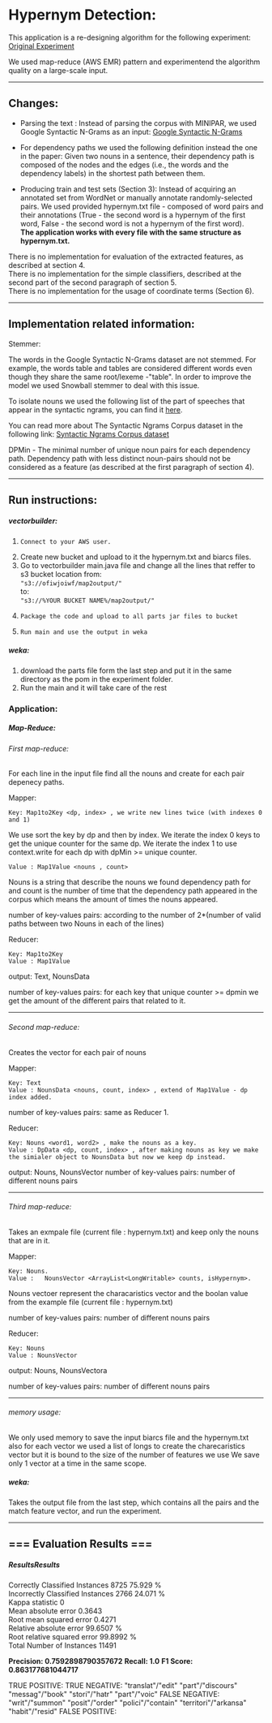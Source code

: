 # Hypernym Detection:

This application is a re-designing algorithm for the following experiment:
[Original Experiment](http://ai.stanford.edu/~rion/papers/hypernym_nips05.pdf "Original Experiment")

We used map-reduce (AWS EMR) pattern and experimentend the algorithm quality on a large-scale input.

------------


## Changes:
- Parsing the text : Instead of parsing the corpus with MINIPAR,
we used Google Syntactic N-Grams as an input:
[Google Syntactic N-Grams](http://storage.googleapis.com/books/syntactic-ngrams/index.html "Google Syntactic N-Grams")

- For dependency paths we used the following definition instead the one in the paper:
Given two nouns in a sentence, their dependency path is composed of the
nodes and the edges (i.e., the words and the dependency labels) in the
shortest path between them.

- Producing train and test sets (Section 3): 
Instead of acquiring an annotated set from WordNet or manually annotate randomly-selected pairs. 
We used provided hypernym.txt file - composed of word pairs and their annotations
(True - the second word is a hypernym of the first word, False - the
second word is not a hypernym of the first word).  
**The application works with every file with the same structure as hypernym.txt.**  



There is no implementation for evaluation of the extracted features, as described at section 4.  
There is no implementation for the simple classifiers, described at the second part of the second paragraph of section 5.  
There is no implementation for the usage of coordinate terms (Section 6).  


------------


## Implementation related information:
Stemmer:

The words in the Google Syntactic N-Grams dataset are not stemmed. 
For example, the words table and tables are considered different words even though they share the same root/lexeme -"table".
In order to improve the model we used Snowball stemmer to deal with this issue.

To isolate nouns we used the following list of the part of speeches that appear in the
syntactic ngrams, you can find it [here](http://www.ling.upenn.edu/courses/Fall_2003/ling001/penn_treebank_pos.html "here").


You can read more about The Syntactic Ngrams Corpus dataset in the following link:
[Syntactic Ngrams Corpus dataset](https://docs.google.com/document/d/14PWeoTkrnKk9H8_7CfVbdvuoFZ7jYivNTkBX2Hj7qLw/edit# "Syntactic Ngrams Corpus dataset")

DPMin - The minimal number of unique noun pairs for each dependency
path. Dependency path with less distinct noun-pairs should not be
considered as a feature (as described at the first paragraph of section 4).


------------


## Run instructions:
##### vectorbuilder: 
1.     Connect to your AWS user.
2.	Create new bucket and upload to it the hypernym.txt and biarcs files.
3. Go to vectorbuilder main.java file and change all the lines that reffer to s3 bucket location from:  
`"s3://ofiwjoiwf/map2output/" `  
to:  
`"s3://%YOUR BUCKET NAME%/map2output/"`
4.     Package the code and upload to all parts jar files to bucket
5.     Run main and use the output in weka
    
##### weka: 
1. download the parts file form the last step and put it in the same directory as the pom in the experiment folder.
2. Run the main and it will take care of the rest

### Application:


##### Map-Reduce: 

######  First map-reduce:
For each line in the input file find all the nouns and create for each pair depenecy paths.

Mapper:

    Key: Map1to2Key <dp, index> , we write new lines twice (with indexes 0 and 1)
We use sort the key by dp and then by index.
We iterate the index 0 keys to get the unique counter for the same dp.
We iterate the index 1 to use context.write for each dp with dpMin >= unique counter.

    Value : Map1Value <nouns , count>
Nouns is a string that describe the nouns we found dependency path for and count is the number of time that the dependency path appeared in the corpus which means the amount of times the nouns appeared.

number of key-values pairs: according to the number of 2*(number of valid paths between two Nouns in each of the lines)


Reducer:

    Key: Map1to2Key
    Value : Map1Value

output: Text, NounsData

number of key-values pairs: for each key that unique counter >= dpmin we get the amount of the different pairs that related to it.


------------



###### Second map-reduce:
Creates the vector for each pair of nouns

Mapper:

    Key: Text
    Value : NounsData <nouns, count, index> , extend of Map1Value - dp index added.

number of key-values pairs: same as Reducer 1.

Reducer:

    Key: Nouns <word1, word2> , make the nouns as a key.
    Value : DpData <dp, count, index> , after making nouns as key we make the simialer object to NounsData but now we keep dp instead.

output: Nouns, NounsVector
number of key-values pairs: number of different nouns pairs

------------



###### Third map-reduce:
Takes an exmpale file (current file : hypernym.txt) and keep only the nouns that are in it.

Mapper:

    Key: Nouns.
    Value :   NounsVector <ArrayList<LongWritable> counts, isHypernym>.
Nouns vectoer represent the characaristics vector and the boolan value from the example file (current file : hypernym.txt)

number of key-values pairs: number of different nouns pairs

Reducer:

    Key: Nouns
    Value : NounsVector

output: Nouns, NounsVectora

number of key-values pairs: number of different nouns pairs

------------


###### memory usage:
We only used memory to save the input biarcs file and the hypernym.txt
also for each vector we used a list of longs to create the charecaristics vector but it is bound to the size of the number of features we use
We save only 1 vector at a time in the same scope.



##### weka:
Takes the output file from the last step, which contains all the pairs and the match feature vector, and run the experiment.


------------



## === Evaluation Results ===
##### ResultsResults
Correctly Classified Instances        8725               75.929  %  
Incorrectly Classified Instances      2766               24.071  %  
Kappa statistic                          0  
Mean absolute error                      0.3643  
Root mean squared error                  0.4271  
Relative absolute error                 99.6507 %  
Root relative squared error             99.8992 %  
Total Number of Instances            11491  

**Precision: 0.7592898790357672**
**Recall: 1.0**
**F1 Score: 0.863177681044717**

TRUE POSITIVE:
TRUE NEGATIVE:
"translat"/"edit"
"part"/"discours"
"messag"/"book"
"stori"/"hatr"
"part"/"voic"
FALSE NEGATIVE:
"writ"/"summon"
"posit"/"order"
"polici"/"contain"
"territori"/"arkansa"
"habit"/"resid"
FALSE POSITIVE:
